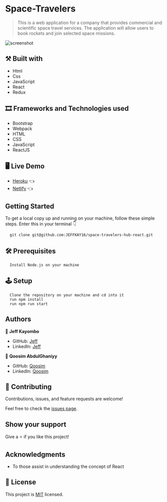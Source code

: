 # Space-Travelers 

> This is a web application for a company that provides commercial and scientific space travel services. The application will allow users to book rockets and join selected space missions.

![screenshot]()

## ⚒️  Built with

- Html
- Css
- JavaScript
- React
- Redux

## 🎞️ Frameworks and Technologies used

- Bootstrap
- Webpack
- HTML
- CSS
- JavaScript
- ReactJS

## 🖥️ Live Demo
- [Heroku]() :point_left:
- [Netlify]() :point_left:

## Getting Started

To get a local copy up and running on your machine, follow these simple steps.
Enter this in your terminal 👇 
``` 
  git clone git@github.com:JEFFKAY16/space-travelers-hub-react.git 
``` 
## 🛠️ Prerequisites
```
  Install Node.js on your machine
```
## 🕹️ Setup
```
  Clone the repository on your machine and cd into it
  run npm install
  run npm run start
```
## Authors

👤 **Jeff Kayombo**
- GitHub: [Jeff](https://github.com/JEFFKAY16)
- LinkedIn: [Jeff]()

👤 **Qoosim AbdulGhaniyy**

- GitHub: [Qoosim](https://github.com/Qoosim)
- LinkedIn: [Qoosim](https://www.linkedin.com/in/qoosim)

## 🤝 Contributing

Contributions, issues, and feature requests are welcome!

Feel free to check the [issues page](../../issues/).

## Show your support

Give a ⭐️ if you like this project!

## Acknowledgments

- To those assist in understanding the concept of React 

## 📝 License

This project is [MIT](./MIT.md) licensed.


